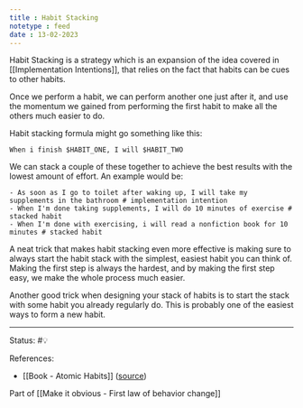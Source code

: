 ```yaml
---
title : Habit Stacking
notetype : feed
date : 13-02-2023
---
```


Habit Stacking is a strategy which is an expansion of the idea covered in [[Implementation Intentions]], that relies on the fact that habits can be cues to other habits.

Once we perform a habit, we can perform another one just after it, and use the momentum we gained from performing the first habit to make all the others much easier to do. 

Habit stacking formula might go something like this:
```
When i finish $HABIT_ONE, I will $HABIT_TWO
```

We can stack a couple of these together to achieve the best results with the lowest amount of effort. An example would be:
```
- As soon as I go to toilet after waking up, I will take my supplements in the bathroom # implementation intention
- When I'm done taking supplements, I will do 10 minutes of exercise # stacked habit
- When I'm done with exercising, i will read a nonfiction book for 10 minutes # stacked habit
```

A neat trick that makes habit stacking even more effective is making sure to always start the habit stack with the simplest, easiest habit you can think of. Making the first step is always the hardest, and by making the first step easy, we make the whole process much easier.

Another good trick when designing your stack of habits is to start the stack with some habit you already regularly do. This is probably one of the easiest ways to form a new habit.


-----

Status: #💡 

References:
- [[Book - Atomic Habits]] ([source](https://www.amazon.com/gp/product/0735211299/ref=as_li_qf_asin_il_tl))

Part of [[Make it obvious - First law of behavior change]] 